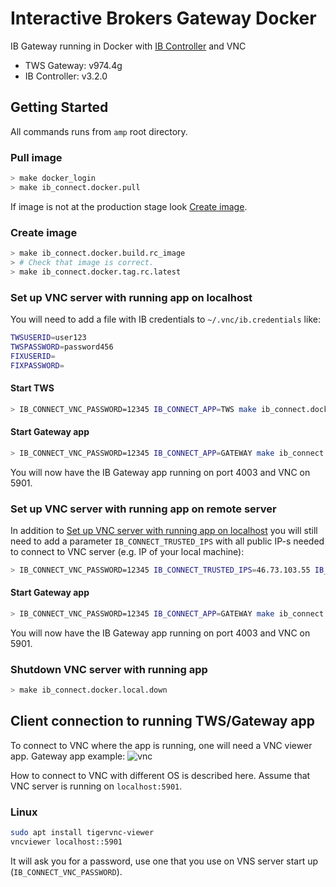 # Interactive Brokers Gateway Docker

IB Gateway running in Docker with [IB Controller](https://github.com/ib-controller/ib-controller/) and VNC

* TWS Gateway: v974.4g
* IB Controller: v3.2.0

## Getting Started

All commands runs from `amp` root directory.

### Pull image

```bash
> make docker_login
> make ib_connect.docker.pull
```

If image is not at the production stage look [Create image](create-image).

### Create image

```bash
> make ib_connect.docker.build.rc_image
> # Check that image is correct.
> make ib_connect.docker.tag.rc.latest
```

### Set up VNC server with running app on localhost

You will need to add a file with IB credentials to `~/.vnc/ib.credentials` like:
```bash
TWSUSERID=user123
TWSPASSWORD=password456
FIXUSERID=
FIXPASSWORD=
```

#### Start TWS

```bash
> IB_CONNECT_VNC_PASSWORD=12345 IB_CONNECT_APP=TWS make ib_connect.docker.local.up
```

#### Start Gateway app

```bash
> IB_CONNECT_VNC_PASSWORD=12345 IB_CONNECT_APP=GATEWAY make ib_connect.docker.local.up
```

You will now have the IB Gateway app running on port 4003 and VNC on 5901.

### Set up VNC server with running app on remote server

In addition to [Set up VNC server with running app on localhost](set-up-vnc-server-with-running-app-on-localhost)
you will still need to add a parameter `IB_CONNECT_TRUSTED_IPS` 
with all public IP-s needed to connect to VNC server (e.g. IP of your local machine):

```bash
> IB_CONNECT_VNC_PASSWORD=12345 IB_CONNECT_TRUSTED_IPS=46.73.103.55 IB_CONNECT_APP=GATEWAY make ib_connect.docker.local.up
```

#### Start Gateway app

```bash
> IB_CONNECT_VNC_PASSWORD=12345 IB_CONNECT_APP=GATEWAY make ib_connect.docker.local.up
```

You will now have the IB Gateway app running on port 4003 and VNC on 5901.



### Shutdown VNC server with running app

```bash
> make ib_connect.docker.local.down
```

## Client connection to running TWS/Gateway app

To connect to VNC where the app is running, one will need a VNC viewer app.
Gateway app example:
![vnc](docs/ib_gateway_vnc.jpg)

How to connect to VNC with different OS is described here. 
Assume that VNC server is running on `localhost:5901`.

### Linux

```bash
sudo apt install tigervnc-viewer
vncviewer localhost::5901
```

It will ask you for a password, use one that you use on VNS server start up (`IB_CONNECT_VNC_PASSWORD`).
